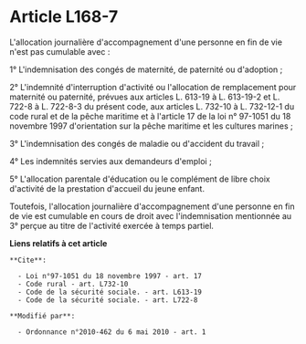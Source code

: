 # Article L168-7

L'allocation journalière d'accompagnement d'une personne en fin de vie n'est pas cumulable avec : 

1° L'indemnisation des congés de maternité, de paternité ou d'adoption ; 

2° L'indemnité d'interruption d'activité ou l'allocation de remplacement pour maternité ou paternité, prévues aux articles L.
613-19 à L. 613-19-2 et L. 722-8 à L. 722-8-3 du présent code, aux articles L. 732-10 à L. 732-12-1 du code rural et de la
pêche maritime et à l'article 17 de la loi n° 97-1051 du 18 novembre 1997 d'orientation sur la pêche maritime et les cultures
marines ; 

3° L'indemnisation des congés de maladie ou d'accident du travail ; 

4° Les indemnités servies aux demandeurs d'emploi ; 

5° L'allocation parentale d'éducation ou le complément de libre choix d'activité de la prestation d'accueil du jeune enfant. 

Toutefois, l'allocation journalière d'accompagnement d'une personne en fin de vie est cumulable en cours de droit avec
l'indemnisation mentionnée au 3° perçue au titre de l'activité exercée à temps partiel.

**Liens relatifs à cet article**

	**Cite**:

	  - Loi n°97-1051 du 18 novembre 1997 - art. 17
	  - Code rural - art. L732-10
	  - Code de la sécurité sociale. - art. L613-19
	  - Code de la sécurité sociale. - art. L722-8

	**Modifié par**:

	  - Ordonnance n°2010-462 du 6 mai 2010 - art. 1
